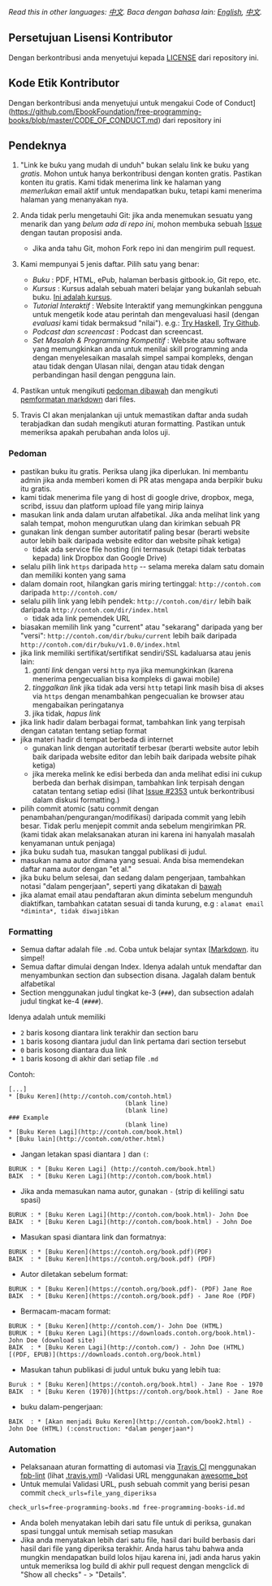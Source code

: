 *Read this in other languages: [中文](CONTRIBUTING-zh.md).*
*Baca dengan bahasa lain: [English](CONTRIBUTING.md), [中文](CONTRIBUTING-zh.md).*

## Persetujuan Lisensi Kontributor
Dengan berkontribusi anda menyetujui kepada [LICENSE](https://github.com/EbookFoundation/free-programming-books/blob/master/LICENSE) dari repository ini.

## Kode Etik Kontributor
Dengan berkontribusi anda menyetujui untuk mengakui Code of Conduct](https://github.com/EbookFoundation/free-programming-books/blob/master/CODE_OF_CONDUCT.md) dari repository ini

## Pendeknya
1. "Link ke buku yang mudah di unduh" bukan selalu link ke buku yang *gratis*. Mohon untuk hanya berkontribusi dengan konten gratis. Pastikan konten itu gratis. Kami tidak menerima link ke halaman yang *memerlukan* email aktif untuk mendapatkan buku, tetapi kami menerima halaman yang menanyakan nya.
2. Anda tidak perlu mengetauhi Git: jika anda menemukan sesuatu yang menarik dan yang *belum ada di repo ini*, mohon membuka sebuah [Issue](https://github.com/EbookFoundation/free-programming-books/issues) dengan tautan proposisi anda.
    - Jika anda tahu Git, mohon Fork repo ini dan mengirim pull request.
3. Kami mempunyai 5 jenis daftar. Pilih satu yang benar:

    - *Buku* : PDF, HTML, ePub, halaman berbasis gitbook.io, Git repo, etc.
    - *Kursus* : Kursus adalah sebuah materi belajar yang bukanlah sebuah buku. [Ini adalah kursus](http://ocw.mit.edu/courses/electrical-engineering-and-computer-science/6-006-introduction-to-algorithms-fall-2011/).
    - *Tutorial Interaktif* : Website Interaktif yang memungkinkan pengguna untuk mengetik kode atau perintah dan mengevaluasi hasil (dengan *evaluasi* kami tidak bermaksud "nilai"). e.g.: [Try Haskell](http://tryhaskell.org), [Try Github](http://try.github.io).
    - *Podcast dan screencast* : Podcast dan screencast.
    - *Set Masalah & Programming Kompetitif* : Website atau software yang memungkinkan anda untuk menilai skill programming anda dengan menyelesaikan masalah simpel sampai kompleks, dengan atau tidak dengan Ulasan nilai, dengan atau tidak dengan perbandingan hasil dengan pengguna lain.
    
4. Pastikan untuk mengikuti [pedoman dibawah](#pedoman) dan mengikuti [pemformatan markdown](#formatting) dari files.

5. Travis CI akan menjalankan uji untuk memastikan daftar anda sudah terabjadkan dan sudah mengikuti aturan formatting. Pastikan untuk memeriksa apakah perubahan anda lolos uji.

### Pedoman
- pastikan buku itu gratis. Periksa ulang jika diperlukan. Ini membantu admin jika anda memberi komen di PR atas mengapa anda berpikir buku itu gratis.
- kami tidak menerima file yang di host di google drive, dropbox, mega, scribd, issuu dan platform upload file yang mirip lainya
- masukan link anda dalam urutan alfabetikal. Jika anda melihat link yang salah tempat, mohon mengurutkan ulang dan kirimkan sebuah PR
- gunakan link dengan sumber autoritatif paling besar (berarti website autor lebih baik daripada website editor dan website pihak ketiga)
    + tidak ada service file hosting (ini termasuk (tetapi tidak terbatas kepada) link Dropbox dan Google Drive)
- selalu pilih link `https` daripada `http` -- selama mereka dalam satu domain dan memiliki konten yang sama
- dalam domain root, hilangkan garis miring tertinggal: `http://contoh.com` daripada `http://contoh.com/`
- selalu pilih link yang lebih pendek: `http://contoh.com/dir/` lebih baik daripada `http://contoh.com/dir/index.html`
    + tidak ada link pemendek URL
- biasakan memilih link yang "current" atau "sekarang" daripada yang ber "versi": `http://contoh.com/dir/buku/current` lebih baik daripada `http://contoh.com/dir/buku/v1.0.0/index.html`
- jika link memiliki sertifikat/sertifikat sendiri/SSL kadaluarsa atau jenis lain:
  1. *ganti link* dengan versi `http` nya jika memungkinkan (karena menerima pengecualian bisa kompleks di gawai mobile)
  2. *tinggalkan link* jika tidak ada versi `http` tetapi link masih bisa di akses via `https` dengan menambahkan pengecualian ke browser atau mengabaikan peringatanya
  3. jika tidak, *hapus link*
- jika link hadir dalam berbagai format, tambahkan link yang terpisah dengan catatan tentang setiap format
- jika materi hadir di tempat berbeda di internet
    + gunakan link dengan autoritatif terbesar (berarti website autor lebih baik daripada website editor dan lebih baik daripada website pihak ketiga)
    + jika mereka melink ke edisi berbeda dan anda melihat edisi ini cukup berbeda dan berhak disimpan, tambahkan link terpisah dengan catatan tentang setiap edisi (lihat [Issue #2353](https://github.com/EbookFoundation/free-programming-books/issues/2353) untuk berkontribusi dalam diskusi formatting.)
- pilih commit atomic (satu commit dengan penambahan/pengurangan/modifikasi) daripada commit yang lebih besar. Tidak perlu menjepit commit anda sebelum mengirimkan PR. (kami tidak akan melaksanakan aturan ini karena ini hanyalah masalah kenyamanan untuk penjaga)
- jika buku sudah tua, masukan tanggal publikasi di judul.
- masukan nama autor dimana yang sesuai. Anda bisa memendekan daftar nama autor dengan "et al."
- jika buku belum selesai, dan sedang dalam pengerjaan, tambahkan notasi "dalam pengerjaan", seperti yang dikatakan di [bawah](#dalampengerjaan)
- jika alamat email atau pendaftaran akun diminta sebelum mengunduh diaktifkan, tambahkan catatan sesuai di tanda kurung, e.g : `alamat email *diminta*, tidak diwajibkan`

### Formatting
- Semua daftar adalah file `.md`. Coba untuk belajar syntax [[Markdown](https://guides.github.com/features/mastering-markdown/). itu simpel!
- Semua daftar dimulai dengan Index. Idenya adalah untuk mendaftar dan menyambunkan section dan subsection disana. Jagalah dalam bentuk alfabetikal
- Section menggunakan judul tingkat ke-3 (`###`), dan subsection adalah judul tingkat ke-4 (`####`).

Idenya adalah untuk memiliki
- `2` baris kosong diantara link terakhir dan section baru
- `1` baris kosong diantara judul dan link pertama dari section tersebut
- `0` baris kosong diantara dua link
- `1` baris kosong di akhir dari setiap file `.md`

Contoh:

    [...]
    * [Buku Keren](http://contoh.com/contoh.html)
                                    (blank line)
                                    (blank line)
    ### Example
                                    (blank line)
    * [Buku Keren Lagi](http://contoh.com/book.html)
    * [Buku lain](http://contoh.com/other.html)

- Jangan letakan spasi diantara `]` dan `(`:

```
BURUK : * [Buku Keren Lagi] (http://contoh.com/book.html)
BAIK  : * [Buku Keren Lagi](http://contoh.com/book.html)
```

- Jika anda memasukan nama autor, gunakan ` - ` (strip di kelilingi satu spasi)

```
BURUK : * [Buku Keren Lagi](http://contoh.com/book.html)- John Doe
BAIK  : * [Buku Keren Lagi](http://contoh.com/book.html) - John Doe
```

- Masukan spasi diantara link dan formatnya:

```
BURUK : * [Buku Keren](https://contoh.org/book.pdf)(PDF)
BAIK  : * [Buku Keren](https://contoh.org/book.pdf) (PDF)
```

- Autor diletakan sebelum format:

```
BURUK : * [Buku Keren](https://contoh.org/book.pdf)- (PDF) Jane Roe
BAIK  : * [Buku Keren](https://contoh.org/book.pdf) - Jane Roe (PDF)
```

- Bermacam-macam format:

```
BURUK : * [Buku Keren](http://contoh.com/)- John Doe (HTML)
BURUK : * [Buku Keren Lagi](https://downloads.contoh.org/book.html)- John Doe (download site)
BAIK  : * [Buku Keren Lagi](http://contoh.com/) - John Doe (HTML) [(PDF, EPUB)](https://downloads.contoh.org/book.html)
```

- Masukan tahun publikasi di judul untuk buku yang lebih tua:

```
Buruk : * [Buku Keren](https://contoh.org/book.html) - Jane Roe - 1970
BAIK  : * [Buku Keren (1970)](https://contoh.org/book.html) - Jane Roe
```

<a name="dalam_pengerjaan"></a>
- buku dalam-pengerjaan:

```
BAIK  : * [Akan menjadi Buku Keren](http://contoh.com/book2.html) - John Doe (HTML) (:construction: *dalam pengerjaan*)
```

### Automation
- Pelaksanaan aturan formatting di automasi via [Travis CI](https://travis-ci.com) menggunakan [fpb-lint](https://github.com/vhf/free-programming-books-lint) (lihat [.travis.yml](.travis.yml))
-Validasi URL menggunakan [awesome_bot](https://github.com/dkhamsing/awesome_bot)
- Untuk memulai Validasi URL, push sebuah commit yang berisi pesan commit `check_urls=file_yang_diperiksa`

```
check_urls=free-programming-books.md free-programming-books-id.md
```

- Anda boleh menyatakan lebih dari satu file untuk di periksa, gunakan spasi tunggal untuk memisah setiap masukan
- Jika anda menyatakan lebih dari satu file, hasil dari build berbasis dari hasil dari file yang diperiksa terakhir. Anda harus tahu bahwa anda mungkin mendapatkan build lolos hijau karena ini, jadi anda harus yakin untuk memeriksa log build di akhir pull request dengan mengclick di "Show all checks" - > "Details".

